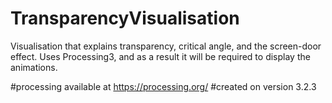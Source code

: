 # TransparencyVisualisation
Visualisation that explains transparency, critical angle, and the screen-door effect.
Uses Processing3, and as a result it will be required to display the animations.

#processing available at https://processing.org/
#created on version 3.2.3
